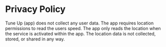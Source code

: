 # Privacy Policy
Tune Up (app) does not collect any user data. The app requires location permissions to read the users speed. The app only reads the location when the service is activated within the app. The location data is not collected, stored, or shared in any way. 